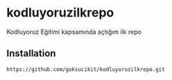 # kodluyoruzilkrepo
Kodluyoruz Eğitimi kapsamında açtığım ilk repo

## Installation
`https://github.com/goksucikit/kodluyoruzilkrepo.git`

